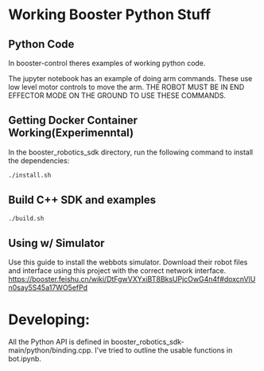 # Working Booster Python Stuff
## Python Code
In booster-control theres examples of working python code.

The jupyter notebook has an example of doing arm commands. These use low level motor controls to move the arm. THE ROBOT MUST BE IN END EFFECTOR MODE ON THE GROUND TO USE THESE COMMANDS.

## Getting Docker Container Working(Experimenntal)
In the booster_robotics_sdk directory, run the following command to install the dependencies:

```bash
./install.sh
```
## Build C++ SDK and examples
```bash
./build.sh

```

## Using w/ Simulator
Use this guide to install the webbots simulator. Download their robot files and interface using this project with the correct network interface. 
https://booster.feishu.cn/wiki/DtFgwVXYxiBT8BksUPjcOwG4n4f#doxcnVlUn0say5S45a17WO5efPd


# Developing:
All the Python API is defined in booster_robotics_sdk-main/python/binding.cpp. I've tried to outline the usable functions in bot.ipynb. 